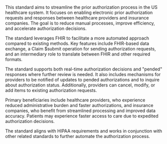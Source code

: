 This standard aims to streamline the prior authorization process in the US healthcare system. It focuses on enabling electronic prior authorization requests and responses between healthcare providers and insurance companies. The goal is to reduce manual processes, improve efficiency, and accelerate authorization decisions.

The standard leverages FHIR to facilitate a more automated approach compared to existing methods. Key features include FHIR-based data exchange, a Claim $submit operation for sending authorization requests, and an intermediary role to translate between FHIR and other required formats.

The standard supports both real-time authorization decisions and "pended" responses where further review is needed. It also includes mechanisms for providers to be notified of updates to pended authorizations and to inquire about authorization status. Additionally, providers can cancel, modify, or add items to existing authorization requests.

Primary beneficiaries include healthcare providers, who experience reduced administrative burden and faster authorizations, and insurance companies, who benefit from streamlined processing and improved data accuracy. Patients may experience faster access to care due to expedited authorization decisions.

The standard aligns with HIPAA requirements and works in conjunction with other related standards to further automate the authorization process.